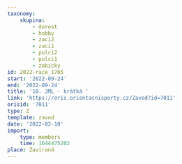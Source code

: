 ```yaml
---
taxonomy:
    skupina:
        - dorost
        - hobby
        - zaci2
        - zaci1
        - pulci2
        - pulci1
        - zabicky
id: 2022-race_1765
start: '2022-09-24'
end: '2022-09-24'
title: '10. JML - krátká '
link: 'https://oris.orientacnisporty.cz/Zavod?id=7011'
orisid: '7011'
type: Z
template: zavod
date: '2022-02-10'
import:
    type: members
    time: 1644475202
place: Zavíraná
---
```


